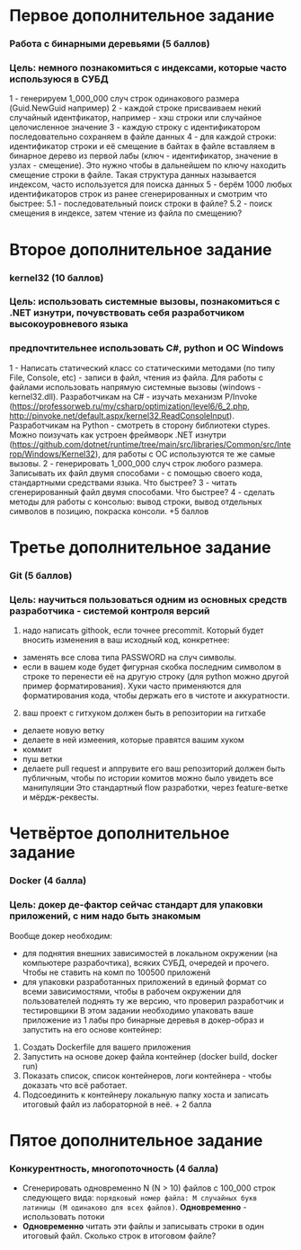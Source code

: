 # Первое дополнительное задание
### Работа с бинарными деревьями (5 баллов)
### Цель: немного познакомиться с индексами, которые часто используюся в СУБД
1 - генерируем 1_000_000 случ строк одинакового размера (Guid.NewGuid например)
2 - каждой строке присваиваем некий случайный идентфикатор, например - хэш строки или случайное целочисленное значение
3 - каждую строку с идентификатором последовательно сохраняем в файле данных
4 - для каждой строки: идентификатор строки и её смещение в байтах в файле вставляем в бинарное дерево из первой лабы (ключ - идентификатор, значение в узлах - смещение). Это нужно чтобы в дальнейшем по ключу находить смещение строки в файле. Такая структура данных называется индексом, часто используется для поиска данных
5 - берём 1000 любых идентификаторов строк из ранее сгенерированных и смотрим что быстрее:
5.1 - последовательный поиск строки в файле?
5.2 - поиск смещения в индексе, затем чтение из файла по смещению?

# Второе дополнительное задание
### kernel32 (10 баллов)
### Цель: использовать системные вызовы, познакомиться с .NET изнутри, почувствовать себя разработчиком высокоуровневого языка
### предпочтительнее использовать C#, python и ОС Windows
1 - Написать статический класс со статическими методами (по типу File, Console, etc) - записи в файл, чтения из файла.
Для работы с файлами использовать напрямую системные вызовы (windows - kernel32.dll).
Разработчикам на C# - изучать механизм P/Invoke (https://professorweb.ru/my/csharp/optimization/level6/6_2.php, http://pinvoke.net/default.aspx/kernel32.ReadConsoleInput).
Разработчикам на Python - смотреть в сторону библиотеки ctypes.
Можно поизучать как устроен фреймворк .NET изнутри (https://github.com/dotnet/runtime/tree/main/src/libraries/Common/src/Interop/Windows/Kernel32), для работы с ОС используются те же самые вызовы.
2 - генерировать 1_000_000 случ строк любого размера. Записывать их файл двумя способами - с помощью своего кода, стандартными средствами языка. Что быстрее?
3 - читать сгенерированный файл двумя способами. Что быстрее?
4 - сделать методы для работы с консолью: вывод строки, вывод отдельных символов в позицию, покраска консоли. +5 баллов

# Третье дополнительное задание
### Git (5 баллов)
### Цель: научиться пользоваться одним из основных средств разработчика - системой контроля версий
1) надо написать githook, если точнее precommit. Который будет вносить изменения в ваш исходный код, конкретнее:
- заменять все слова типа PASSWORD на случ символы.
- если в вашем коде будет фигурная скобка последним символом в строке то перенести её на другую строку (для python можно другой пример форматирования).
Хуки часто применяются для форматирования кода, чтобы держать его в чистоте и аккуратности.
2) ваш проект с гитхуком должен быть в репозитории на гитхабе
- делаете новую ветку
- делаете в ней измеения, которые правятся вашим хуком
- коммит
- пуш ветки
- делаете pull request и аппрувите его
ваш репозиторий должен быть публичным, чтобы по истории комитов можно было увидеть все манипуляции
Это стандартный flow разработки, через feature-ветке и мёрдж-реквесты.

# Четвёртое дополнительное задание
### Docker (4 балла)
### Цель: докер де-фактор сейчас стандарт для упаковки приложений, с ним надо быть знакомым
Вообще докер необходим:
- для поднятия внешних зависимостей в локальном окружении (на компьютере разрабочтика), всяких СУБД, очередей и прочего. Чтобы не ставить на комп по 100500 приложенй
- для упаковки разработанных приложений в единый формат со всеми зависимостями, чтобы в рабочем окружении для пользователей поднять ту же версию, что проверил разработчик и тестировщики
В этом задании необходимо упаковать ваше приложение из 1 лабы про бинарные деревья в докер-образ и запустить на его основе контейнер:
1. Создать Dockerfile для вашего приложения
2. Запустить на основе докер файла контейнер (docker build, docker run)
3. Показать список, список контейнеров, логи контейнера - чтобы доказать что всё работает.
4. Подсоединить к контейнеру локальную папку хоста и записать итоговый файл из лабораторной в неё. + 2 балла

# Пятое дополнительное задание
### Конкурентность, многопоточность (4 балла)
- Сгенерировать одновременно N (N > 10) файлов с 100_000 строк следующего вида: `порядковый номер файла: M случайных букв латиницы (M одинаково для всех файлов)`. **Одновременно** - использовать потоки
- **Одновременно** читать эти файлы и записывать строки в один итоговый файл.
Сколько строк в итоговом файле?
